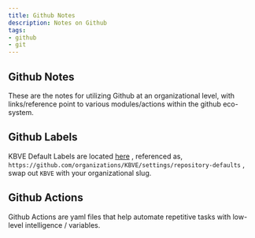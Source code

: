 ```yaml
---
title: Github Notes
description: Notes on Github
tags:
- github
- git
---
```


## Github Notes

These are the notes for utilizing Github at an organizational level, with links/reference point to various modules/actions within the github eco-system.

## Github Labels

KBVE Default Labels are located [here](https://github.com/organizations/KBVE/settings/repository-defaults) , referenced as, `https://github.com/organizations/KBVE/settings/repository-defaults` , swap out `KBVE` with your organizational slug.

## Github Actions

Github Actions are yaml files that help automate repetitive tasks with low-level intelligence / variables.
